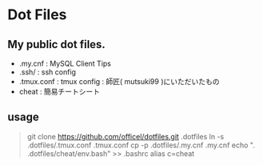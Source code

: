 Dot Files
========

My public dot files.
--------------------

* .my.cnf : MySQL Client Tips
* .ssh/ : ssh config
* .tmux.conf : tmux config : 師匠( mutsuki99 )にいただいたもの
* cheat : 簡易チートシート

usage
-----

> git clone https://github.com/officel/dotfiles.git .dotfiles
> ln -s .dotfiles/.tmux.conf .tmux.conf
> cp -p .dotfiles/.my.cnf .my.cnf
> echo ". .dotfiles/cheat/env.bash" >> .bashrc
> alias c=cheat
